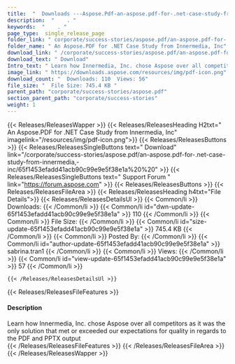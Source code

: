 ```yaml
---
title:  "  Downloads ---Aspose.Pdf-an-aspose.pdf-for-.net-case-study-from-innermedia,-inc . " 
description:  "    . " 
keywords:  "    . " 
page_type:  single_release_page
folder_link: " corporate/success-stories/aspose.pdf/an-aspose.pdf-for-.net-case-study-from-innermedia,-inc/"
folder_name: " An Aspose.PDF for .NET Case Study from Innermedia, Inc"
download_link: " /corporate/success-stories/aspose.pdf/an-aspose.pdf-for-.net-case-study-from-innermedia,-inc/65f1453efadd41acb90c99e9e5f38e1a"
download_text: " Download"
Intro_text: " Learn how Innermedia, Inc. chose Aspose over all competitors as it was the only ..."
image_link: " https://downloads.aspose.com/resources/img/pdf-icon.png"
download_count: "  Downloads: 110  Views: 56"
file_size: "  File Size: 745.4 KB "
parent_path: "corporate/success-stories/aspose.pdf"
section_parent_path: "corporate/success-stories"
weight: 1 
---
```


{{< Releases/ReleasesWapper >}}
  {{< Releases/ReleasesHeading H2txt=" An Aspose.PDF for .NET Case Study from Innermedia, Inc" imagelink="/resources/img/pdf-icon.png">}}
  {{< Releases/ReleasesButtons >}}
    {{< Releases/ReleasesSingleButtons text=" Download" link="/corporate/success-stories/aspose.pdf/an-aspose.pdf-for-.net-case-study-from-innermedia,-inc/65f1453efadd41acb90c99e9e5f38e1a%20%20" >}}
    {{< Releases/ReleasesSingleButtons text=" Support Forum " link="https://forum.aspose.com" >}}
  {{< Releases/ReleasesButtons >}}
  {{< Releases/ReleasesFileArea >}}
    {{< Releases/ReleasesHeading h4txt="File Details">}}
    {{< Releases/ReleasesDetailsUl >}}
            {{< Common/li  >}} Downloads: {{< /Common/li >}} 
      {{< Common/li id="dwn-update-65f1453efadd41acb90c99e9e5f38e1a" >}} 110 {{< /Common/li >}} 
      {{< Common/li  >}} File Size: {{< /Common/li >}} 
      {{< Common/li id="size-update-65f1453efadd41acb90c99e9e5f38e1a" >}} 745.4 KB {{< /Common/li >}} 
      {{< Common/li  >}} Posted By: {{< /Common/li >}} 
      {{< Common/li id="author-update-65f1453efadd41acb90c99e9e5f38e1a" >}} sabrina.tran1 {{< /Common/li >}} 
      {{< Common/li  >}} Views: {{< /Common/li >}} 
      {{< Common/li id="view-update-65f1453efadd41acb90c99e9e5f38e1a" >}} 57 {{< /Common/li >}} 

    {{< /Releases/ReleasesDetailsUl >}}

  {{< Releases/ReleasesFileFeatures >}}
      <h4>Description</h4><div class="HTMLDescription">Learn how Innermedia, Inc. chose Aspose over all competitors as it was the only solution that met or exceeded our expectations for quality in regards to the PDF and PPTX output</div>
  {{< /Releases/ReleasesFileFeatures >}}
 {{< /Releases/ReleasesFileArea >}}
{{< /Releases/ReleasesWapper >}}


